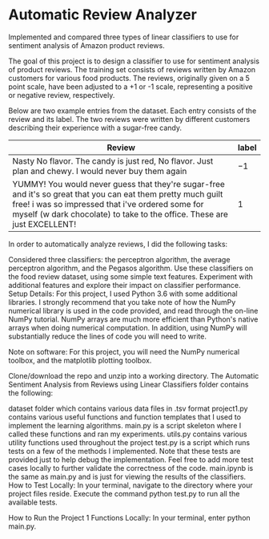 # Automatic Review Analyzer

Implemented and compared three types of linear classifiers to use for sentiment analysis of Amazon product reviews.

The goal of this project is to design a classifier to use for sentiment analysis of product reviews. The training set consists of reviews written by Amazon customers for various food products. The reviews, originally given on a 5 point scale, have been adjusted to a +1 or -1 scale, representing a positive or negative review, respectively.

Below are two example entries from the dataset. Each entry consists of the review and its label. The two reviews were written by different customers describing their experience with a sugar-free candy.

| Review	| label|
|-------|-------|
|Nasty No flavor. The candy is just red, No flavor. Just plan and chewy. I would never buy them again|	−1|
|YUMMY! You would never guess that they're sugar-free and it's so great that you can eat them pretty much guilt free! i was so impressed that i've ordered some for myself (w dark chocolate) to take to the office. These are just EXCELLENT!	|1

In order to automatically analyze reviews, I did the following tasks:

Considered three classifiers: the perceptron algorithm, the average perceptron algorithm, and the Pegasos algorithm.
Use these classifiers on the food review dataset, using some simple text features.
Experiment with additional features and explore their impact on classifier performance.
Setup Details:
For this project, I used Python 3.6 with some additional libraries. I strongly recommend that you take note of how the NumPy numerical library is used in the code provided, and read through the on-line NumPy tutorial. NumPy arrays are much more efficient than Python's native arrays when doing numerical computation. In addition, using NumPy will substantially reduce the lines of code you will need to write.

Note on software: For this project, you will need the NumPy numerical toolbox, and the matplotlib plotting toolbox.

Clone/download the repo and unzip into a working directory. The Automatic Sentiment Analysis from Reviews using Linear Classifiers folder contains the following:

dataset folder which contains various data files in .tsv format
project1.py contains various useful functions and function templates that I used to implement the learning algorithms.
main.py is a script skeleton where I called these functions and ran my experiments.
utils.py contains various utility functions used throughout the project
test.py is a script which runs tests on a few of the methods I implemented. Note that these tests are provided just to help debug the implementation. Feel free to add more test cases locally to further validate the correctness of the code.
main.ipynb is the same as main.py and is just for viewing the results of the classifiers.
How to Test Locally:
In your terminal, navigate to the directory where your project files reside. Execute the command python test.py to run all the available tests.

How to Run the Project 1 Functions Locally:
In your terminal, enter python main.py.
